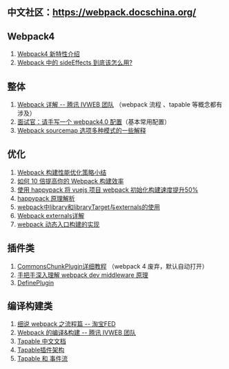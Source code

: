 ## 中文社区：https://webpack.docschina.org/

## Webpack4 

1. [Webpack4 新特性介绍](https://juejin.im/post/5ab749036fb9a028b77ac506)
2. [Webpack 中的 sideEffects 到底该怎么用?](https://zhuanlan.zhihu.com/p/40052192)

## 整体

1. [Webpack 详解 -- 腾讯 IVWEB 团队](https://juejin.im/post/5aa3d2056fb9a028c36868aa) （webpack 流程 、tapable 等概念都有涉及）
2. [面试官：请手写一个 webpack4.0 配置](https://segmentfault.com/a/1190000015611030?utm_source=weekly&utm_medium=email&utm_campaign=email_weekly)（基本常用配置）
3. [Webpack sourcemap 选项多种模式的一些解释](https://segmentfault.com/a/1190000004280859)



## 优化

1. [Webpack 构建性能优化策略小结](https://segmentfault.com/a/1190000007891318?utm_source=tuicool&utm_medium=referral)
2. [如何 10 倍提高你的 Webpack 构建效率](https://segmentfault.com/a/1190000005770042)
3. [使用 happypack 将 vuejs 项目 webpack 初始化构建速度提升50%](https://flyyang.github.io/2017/03/09/使用happypack将vuejs项目webpack初始化构建速度提升50/)
4. [happypack 原理解析](http://www.cnblogs.com/tianshifu/p/6159628.html)
5. [webpack中library和libraryTarget与externals的使用](https://github.com/zhengweikeng/blog/issues/10)
6. [Webpack externals详解](https://www.tangshuang.net/3343.html)
7. [webpack 动态入口构建的实现](https://webfe.kujiale.com/webpack-dong-tai-ru-kou-da-bao-de-shi-xian/)



## 插件类

1. [CommonsChunkPlugin详细教程](https://segmentfault.com/a/1190000006808865) （webpack 4 废弃，默认自动打开）
2. [手把手深入理解 webpack dev middleware 原理](https://segmentfault.com/a/1190000005614604?utm_source=tuicool&utm_medium=referral)
3. [DefinePlugin](https://segmentfault.com/q/1010000007464696)





## 编译构建类

1. [细说 webpack 之流程篇 -- 淘宝FED](http://taobaofed.org/blog/2016/09/09/webpack-flow/)
2. [Webpack 的编译&构建 -- 腾讯 IVWEB 团队](https://juejin.im/post/5ac2d8a7f265da23a049bd8a)
3. [Tapable 中文文档](https://www.jianshu.com/p/c71393db6287)
4. [Tapable插件架构](https://www.jianshu.com/p/01a606c97d76)
5. [Tapable 和 事件流](https://segmentfault.com/a/1190000008060440)
